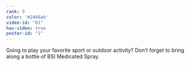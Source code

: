 ```yaml
---
rank: 9
color: '#2466ab'
video-id: "01"
has-video: true
poster-id: "1"
---
```


<p>Going to play your favorite sport or outdoor activity? Don’t forget to bring along a bottle of BSI Medicated Spray.</p>

